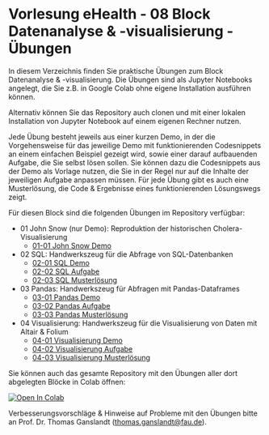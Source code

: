 # Vorlesung eHealth - 08 Block Datenanalyse & -visualisierung - Übungen

In diesem Verzeichnis finden Sie praktische Übungen zum Block Datenanalyse & -visualisierung.
Die Übungen sind als Jupyter Notebooks angelegt, die Sie z.B. in Google Colab ohne eigene Installation ausführen können.

Alternativ können Sie das Repository auch clonen und mit einer lokalen Installation von Jupyter Notebook auf einem eigenen Rechner nutzen.

Jede Übung besteht jeweils aus einer kurzen Demo, in der die Vorgehensweise für das jeweilige Demo mit funktionierenden Codesnippets an einem einfachen Beispiel gezeigt wird, sowie einer darauf aufbauenden Aufgabe, die Sie selbst lösen sollen. Sie können dazu die Codesnippets aus der Demo als Vorlage nutzen, die Sie in der Regel nur auf die Inhalte der jeweiligen Aufgabe anpassen müssen. Für jede Übung gibt es auch eine Musterlösung, die Code & Ergebnisse eines funktionierenden Lösungswegs zeigt.

Für diesen Block sind die folgenden Übungen im Repository verfügbar:

* 01 John Snow (nur Demo): Reproduktion der historischen Cholera-Visualisierung
  * [01-01 John Snow Demo](https://colab.research.google.com/github/fau-lmi/lct-ehealth/blob/main/08-Datenanalyse%2BVisualisierung/01-01-JohnSnow-Demo.ipynb)
* 02 SQL: Handwerkszeug für die Abfrage von SQL-Datenbanken
  * [02-01 SQL Demo](https://colab.research.google.com/github/fau-lmi/lct-ehealth/blob/main/08-Datenanalyse%2BVisualisierung/02-01-SQL-Demo.ipynb)
  * [02-02 SQL Aufgabe](https://colab.research.google.com/github/fau-lmi/lct-ehealth/blob/main/08-Datenanalyse%2BVisualisierung/02-02-SQL-Aufgabe.ipynb)
  * [02-03 SQL Musterlösung](https://colab.research.google.com/github/fau-lmi/lct-ehealth/blob/main/08-Datenanalyse%2BVisualisierung/02-03-SQL-Musterlösung.ipynb)
* 03 Pandas: Handwerkszeug für Abfragen mit Pandas-Dataframes
  * [03-01 Pandas Demo](https://colab.research.google.com/github/fau-lmi/lct-ehealth/blob/main/08-Datenanalyse%2BVisualisierung/03-01-Pandas-Demo.ipynb)
  * [03-02 Pandas Aufgabe](https://colab.research.google.com/github/fau-lmi/lct-ehealth/blob/main/08-Datenanalyse%2BVisualisierung/03-02-Pandas-Aufgabe.ipynb)
  * [03-03 Pandas Musterlösung](https://colab.research.google.com/github/fau-lmi/lct-ehealth/blob/main/08-Datenanalyse%2BVisualisierung/03-03-Pandas-Musterlösung.ipynb)
* 04 Visualisierung: Handwerkszeug für die Visualisierung von Daten mit Altair & Folium
  * [04-01 Visualisierung Demo](https://colab.research.google.com/github/fau-lmi/lct-ehealth/blob/main/08-Datenanalyse%2BVisualisierung/04-01-Visualisierung-Demo.ipynb)
  * [04-02 Visualisierung Aufgabe](https://colab.research.google.com/github/fau-lmi/lct-ehealth/blob/main/08-Datenanalyse%2BVisualisierung/04-02-Visualisierung-Aufgabe.ipynb)
  * [04-03 Visualisierung Musterlösung](https://colab.research.google.com/github/fau-lmi/lct-ehealth/blob/main/08-Datenanalyse%2BVisualisierung/04-03-Visualisierung-Musterlösung.ipynb)



Sie können auch das gesamte Repository mit den Übungen aller dort abgelegten Blöcke in Colab öffnen:

<a target="_blank" href="https://colab.research.google.com/github/fau-lmi/lct-ehealth">
  <img src="https://colab.research.google.com/assets/colab-badge.svg" alt="Open In Colab"/>
</a>

Verbesserungsvorschläge & Hinweise auf Probleme mit den Übungen bitte an Prof. Dr. Thomas Ganslandt (thomas.ganslandt@fau.de).
